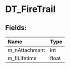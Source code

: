 # DT_FireTrail

## Fields:

| Name | Type |
| :--- | :--- |
| m_nAttachment | int |
| m_flLifetime | float |
